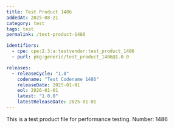 ```yaml
---
title: Test Product 1486
addedAt: 2025-08-21
category: test
tags: test
permalink: /test-product-1486

identifiers:
  - cpe: cpe:2.3:a:testvendor:test_product_1486
  - purl: pkg:generic/test_product_1486@1.0.0

releases:
  - releaseCycle: "1.0"
    codename: "Test Codename 1486"
    releaseDate: 2025-01-01
    eol: 2026-01-01
    latest: "1.0.0"
    latestReleaseDate: 2025-01-01
---
```


This is a test product file for performance testing. Number: 1486
